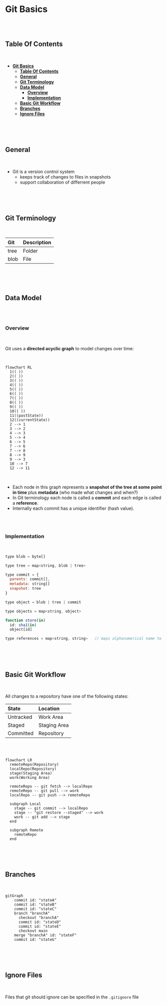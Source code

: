 # **Git Basics**
<br>
<br>

## **Table Of Contents**
<br>

- [**Git Basics**](#git-basics)
  - [**Table Of Contents**](#table-of-contents)
  - [**General**](#general)
  - [**Git Terminology**](#git-terminology)
  - [**Data Model**](#data-model)
    - [**Overview**](#overview)
    - [**Implementation**](#implementation)
  - [**Basic Git Workflow**](#basic-git-workflow)
  - [**Branches**](#branches)
  - [**Ignore Files**](#ignore-files)

<br>
<br>
<br>

## **General**
<br>

- Git is a version control system
  - keeps track of changes to files in snapshots
  - support collaboration of differrent people

<br>
<br>
<br>

## **Git Terminology**
<br>

|Git  |Description |
|:----|:-----------|
|tree |Folder      |
|blob |File        |

<br>
<br>
<br>

## **Data Model**
<br>
<br>

### **Overview**
<br>

Git uses a **directed acyclic graph** to model changes over time:

<br>

```mermaid
flowchart RL
  1(( ))
  2(( ))
  3(( ))
  4(( ))
  5(( ))
  6(( ))
  7(( ))
  8(( ))
  9(( ))
  10(( ))
  11((pastState))
  12((currentState))
  2 --> 1
  3 --> 2
  4 --> 3
  5 --> 4
  6 --> 5
  7 --> 6
  7 --> 8
  8 --> 9
  9 --> 3
  10 --> 7
  12 --> 11
```

<br>

- Each node in this graph represents a **snapshot of the tree at some point in time** plus **metadata** (who made what changes and when?)
- In Git terminology each node is called a **commit** and each edge is called a **reference**.
- Internally each commit has a unique identifier (hash value).

<br>
<br>

### **Implementation**
<br>

```javascript
type blob = byte[]

type tree = map<string, blob | tree>

type commit = {
  parents: commit[],
  metadata: string[]
  snapshot: tree
}

type object = blob | tree | commit

type objects = map<string, object>

function store(in)
  id: sha1(in)
  object[id] 

type references = map<string, string>   // maps alphanumerical name to hash id
```

<br>
<br>
<br>

## **Basic Git Workflow**
<br>

All changes to a repository have one of the following states:

|State     |Location     |
|:---------|:------------|
|Untracked |Work Area    |
|Staged    |Staging Area |
|Committed |Repository   |

<br>
<br>

```mermaid
flowchart LR
  remoteRepo(Repository)
  localRepo(Repository)
  stage(Staging Area)
  work(Working Area)

  remoteRepo -- git fetch --> localRepo
  remoteRepo -- git pull --> work
  localRepo -- git push --> remoteRepo

  subgraph Local
    stage -- git commit --> localRepo
    stage -- "git restore --staged" --> work
    work -- git add --> stage
  end

  subgraph Remote 
    remoteRepo
  end
```

<br>
<br>
<br>

## **Branches**
<br>

```mermaid
gitGraph
    commit id: "stateA"
    commit id: "stateB"
    commit id: "stateC"
    branch "branchA"
      checkout "branchA"
      commit id: "stateD"
      commit id: "stateE"
      checkout main
    merge "branchA" id: "stateF"
    commit id: "stateG"
```

<br>
<br>
<br>

## **Ignore Files**
<br>

Files that git should ignore can be specified in the `.gitignore` file